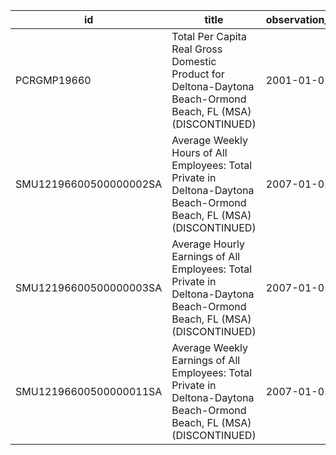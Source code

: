 | id                     | title                                                                                                                  | observation_start   | observation_end   |
|------------------------|------------------------------------------------------------------------------------------------------------------------|---------------------|-------------------|
| PCRGMP19660            | Total Per Capita Real Gross Domestic Product for Deltona-Daytona Beach-Ormond Beach, FL (MSA) (DISCONTINUED)           | 2001-01-01          | 2017-01-01        |
| SMU12196600500000002SA | Average Weekly Hours of All Employees: Total Private in Deltona-Daytona Beach-Ormond Beach, FL (MSA) (DISCONTINUED)    | 2007-01-01          | 2022-03-01        |
| SMU12196600500000003SA | Average Hourly Earnings of All Employees: Total Private in Deltona-Daytona Beach-Ormond Beach, FL (MSA) (DISCONTINUED) | 2007-01-01          | 2022-03-01        |
| SMU12196600500000011SA | Average Weekly Earnings of All Employees: Total Private in Deltona-Daytona Beach-Ormond Beach, FL (MSA) (DISCONTINUED) | 2007-01-01          | 2022-03-01        |